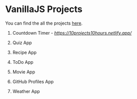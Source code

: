 # VanillaJS Projects

You can find the all the projects [here](https://10projects10hours.netlify.app/).

1. Countdown Timer - *https://10projects10hours.netlify.app/*

2. Quiz App

3. Recipe App

4. ToDo App

5. Movie App

6. GitHub Profiles App

7. Weather App
